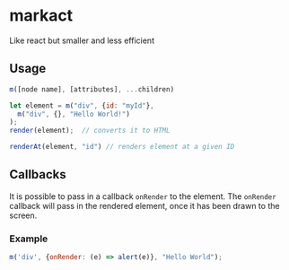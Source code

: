 # markact
Like react but smaller and less efficient

## Usage
```js
m([node name], [attributes], ...children)
```

```js
let element = m("div", {id: "myId"}, 
  m("div", {}, "Hello World!")
);
render(element);  // converts it to HTML

renderAt(element, "id") // renders element at a given ID
```

## Callbacks
It is possible to pass in a callback `onRender` to the element.  The `onRender` callback will pass in the rendered element, once it has been drawn to the screen.

### Example

```js
m('div', {onRender: (e) => alert(e)}, "Hello World");
```
